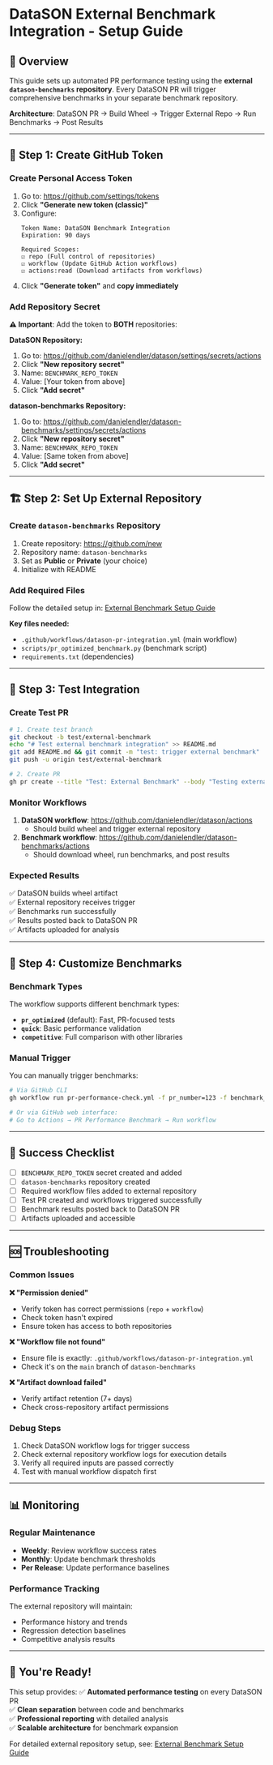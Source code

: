 # DataSON External Benchmark Integration - Setup Guide

## 🎯 **Overview**

This guide sets up automated PR performance testing using the **external `datason-benchmarks` repository**. Every DataSON PR will trigger comprehensive benchmarks in your separate benchmark repository.

**Architecture**: DataSON PR → Build Wheel → Trigger External Repo → Run Benchmarks → Post Results

---

## 🔑 **Step 1: Create GitHub Token**

### **Create Personal Access Token**
1. Go to: https://github.com/settings/tokens
2. Click **"Generate new token (classic)"**
3. Configure:
   ```
   Token Name: DataSON Benchmark Integration
   Expiration: 90 days

   Required Scopes:
   ☑️ repo (Full control of repositories)
   ☑️ workflow (Update GitHub Action workflows)
   ☑️ actions:read (Download artifacts from workflows)
   ```
4. Click **"Generate token"** and **copy immediately**

### **Add Repository Secret**

**⚠️ Important**: Add the token to **BOTH** repositories:

**DataSON Repository:**
1. Go to: https://github.com/danielendler/datason/settings/secrets/actions
2. Click **"New repository secret"**
3. Name: `BENCHMARK_REPO_TOKEN`
4. Value: [Your token from above]
5. Click **"Add secret"**

**datason-benchmarks Repository:**
1. Go to: https://github.com/danielendler/datason-benchmarks/settings/secrets/actions
2. Click **"New repository secret"**
3. Name: `BENCHMARK_REPO_TOKEN`
4. Value: [Same token from above]
5. Click **"Add secret"**

---

## 🏗️ **Step 2: Set Up External Repository**

### **Create `datason-benchmarks` Repository**
1. Create repository: https://github.com/new
2. Repository name: `datason-benchmarks`
3. Set as **Public** or **Private** (your choice)
4. Initialize with README

### **Add Required Files**
Follow the detailed setup in: [External Benchmark Setup Guide](EXTERNAL_BENCHMARK_SETUP.md)

**Key files needed:**
- `.github/workflows/datason-pr-integration.yml` (main workflow)
- `scripts/pr_optimized_benchmark.py` (benchmark script)
- `requirements.txt` (dependencies)

---

## 🧪 **Step 3: Test Integration**

### **Create Test PR**
```bash
# 1. Create test branch
git checkout -b test/external-benchmark
echo "# Test external benchmark integration" >> README.md
git add README.md && git commit -m "test: trigger external benchmark"
git push -u origin test/external-benchmark

# 2. Create PR
gh pr create --title "Test: External Benchmark" --body "Testing external benchmark integration"
```

### **Monitor Workflows**
1. **DataSON workflow**: https://github.com/danielendler/datason/actions
   - Should build wheel and trigger external repository
2. **Benchmark workflow**: https://github.com/danielendler/datason-benchmarks/actions
   - Should download wheel, run benchmarks, and post results

### **Expected Results**
✅ DataSON builds wheel artifact  
✅ External repository receives trigger  
✅ Benchmarks run successfully  
✅ Results posted back to DataSON PR  
✅ Artifacts uploaded for analysis  

---

## 🔧 **Step 4: Customize Benchmarks**

### **Benchmark Types**
The workflow supports different benchmark types:
- **`pr_optimized`** (default): Fast, PR-focused tests
- **`quick`**: Basic performance validation
- **`competitive`**: Full comparison with other libraries

### **Manual Trigger**
You can manually trigger benchmarks:
```bash
# Via GitHub CLI
gh workflow run pr-performance-check.yml -f pr_number=123 -f benchmark_type=competitive

# Or via GitHub web interface:
# Go to Actions → PR Performance Benchmark → Run workflow
```

---

## 🎯 **Success Checklist**

- [ ] `BENCHMARK_REPO_TOKEN` secret created and added
- [ ] `datason-benchmarks` repository created
- [ ] Required workflow files added to external repository
- [ ] Test PR created and workflows triggered successfully
- [ ] Benchmark results posted back to DataSON PR
- [ ] Artifacts uploaded and accessible

---

## 🆘 **Troubleshooting**

### **Common Issues**

**❌ "Permission denied"**
- Verify token has correct permissions (`repo` + `workflow`)
- Check token hasn't expired
- Ensure token has access to both repositories

**❌ "Workflow file not found"**
- Ensure file is exactly: `.github/workflows/datason-pr-integration.yml`
- Check it's on the `main` branch of `datason-benchmarks`

**❌ "Artifact download failed"**
- Verify artifact retention (7+ days)
- Check cross-repository artifact permissions

### **Debug Steps**
1. Check DataSON workflow logs for trigger success
2. Check external repository workflow logs for execution details
3. Verify all required inputs are passed correctly
4. Test with manual workflow dispatch first

---

## 📊 **Monitoring**

### **Regular Maintenance**
- **Weekly**: Review workflow success rates
- **Monthly**: Update benchmark thresholds
- **Per Release**: Update performance baselines

### **Performance Tracking**
The external repository will maintain:
- Performance history and trends
- Regression detection baselines
- Competitive analysis results

---

## 🚀 **You're Ready!**

This setup provides:
✅ **Automated performance testing** on every DataSON PR  
✅ **Clean separation** between code and benchmarks  
✅ **Professional reporting** with detailed analysis  
✅ **Scalable architecture** for benchmark expansion  

For detailed external repository setup, see: [External Benchmark Setup Guide](EXTERNAL_BENCHMARK_SETUP.md)
